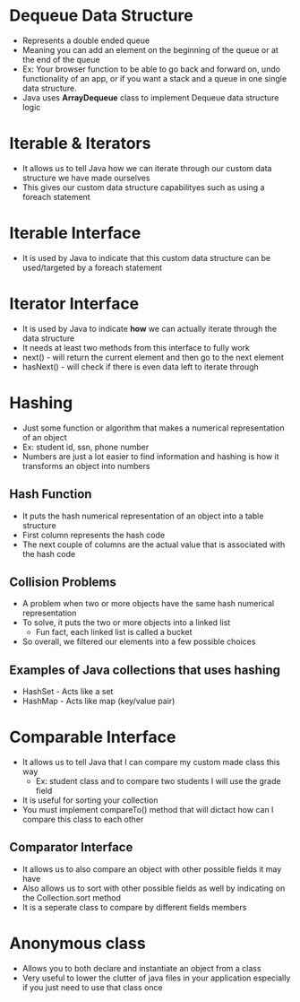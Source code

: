 # Dequeue Data Structure
* Represents a double ended queue
* Meaning you can add an element on the beginning of the queue or at the end of the queue
* Ex: Your browser function to be able to go back and forward on, undo functionality of an app, or if you want a stack and a queue in one single data structure.
* Java uses **ArrayDequeue** class to implement Dequeue data structure logic

# Iterable & Iterators
* It allows us to tell Java how we can iterate through our custom data structure we have made ourselves
* This gives our custom data structure capabilityes such as using a foreach statement
# Iterable Interface
* It is used by Java to indicate that this custom data structure can be used/targeted by a foreach statement
# Iterator Interface
* It is used by Java to indicate **how** we can actually iterate through the data structure
* It needs at least two methods from this interface to fully work
* next() - will return the current element and then go to the next element
* hasNext() - will check if there is even data left to iterate through

# Hashing
* Just some function or algorithm that makes a numerical representation of an object
* Ex: student id, ssn, phone number
* Numbers are just a lot easier to find information and hashing is how it transforms an object into numbers

## Hash Function
* It puts the hash numerical representation of an object into a table structure
* First column represents the hash code
* The next couple of columns are the actual value that is associated with the hash code

## Collision Problems
* A problem when two or more objects have the same hash numerical representation
* To solve, it puts the two or more objects into a linked list
    * Fun fact, each linked list is called a bucket
* So overall, we filtered our elements into a few possible choices

## Examples of Java collections that uses hashing
* HashSet - Acts like a set
* HashMap - Acts like map (key/value pair)

# Comparable Interface
* It allows us to tell Java that I can compare my custom made class this way
    * Ex: student class and to compare two students I will use the grade field
* It is useful for sorting your collection
* You must implement compareTo() method that will dictact how can I compare this class to each other

## Comparator Interface
* It allows us to also compare an object with other possible fields it may have
* Also allows us to sort with other possible fields as well by indicating on the Collection.sort method
* It is a seperate class to compare by different fields members

# Anonymous class
* Allows you to both declare and instantiate an object from a class
* Very useful to lower the clutter of java files in your application especially if you just need to use that class once